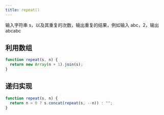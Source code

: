 ```yaml
---
title: repeat()
---
```


输入字符串 s，以及其重复的次数，输出重复的结果，例如输入 abc，2，输出 abcabc

## 利用数组

```js
function repeat(s, n) {
  return new Array(n + 1).join(s);
}
```

## 递归实现

```js
function repeat(s, n) {
  return n > 0 ? s.concat(repeat(s, --n)) : "";
}
```
